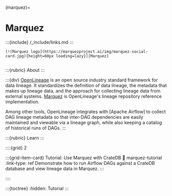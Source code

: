 (marquez)=
# Marquez

:::{include} /_include/links.md
:::

```{div} .float-right
[![Marquez logo](https://marquezproject.ai/img/marquez-social-card.jpg){height=60px loading=lazy}][Marquez]
```
```{div} .clearfix
```

:::{rubric} About
:::

:::{div}
[OpenLineage] is an open source industry standard framework for data lineage.
It standardizes the definition of data lineage, the metadata that makes up
lineage data, and the approach for collecting lineage data from external systems.
[Marquez] is OpenLineage's lineage repository reference implementation.

Among other tools, OpenLineage integrates with [Apache Airflow] to collect
DAG lineage metadata so that inter-DAG dependencies are easily maintained
and viewable via a lineage graph, while also keeping a catalog of historical
runs of DAGs.
:::


:::{rubric} Learn
:::

::::{grid} 2

:::{grid-item-card} Tutorial: Use Marquez with CrateDB
:link: marquez-tutorial
:link-type: ref
Demonstrate how to run Airflow DAGs against a
CrateDB database and view lineage data in Marquez.
:::

::::

:::{toctree}
:hidden:
Tutorial <tutorial>
:::


[Marquez]: https://marquezproject.ai/
[OpenLineage]: https://openlineage.io/
